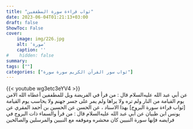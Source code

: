 ```yaml
---
title: "ثواب قراءة سورة المطففين"
date: 2023-06-04T01:21:13+03:00
draft: false
ShowToc: False
cover:
    image: img/226.jpg
    alt: 'صورة'
    caption: ''
#    hidden: false
summary: 
tags: [""]
categories: ["ثواب سور القرآن الكريم سورة سورة"]
---
```

{{< youtube wg3etc3eYV4 >}} 
<br>
عن أبي عبد الله عليه‌السلام
قال : من قرأ في الفريضة ويل للمطففين أعطاه الله الامن يوم القيامة
من النار ولم تره ولا يراها ولم يمر على جسر جهنم ولا يحاسب يوم القيامة
[ثواب قراءة سورة البروج] بهذا الاسناد ، عن الحسن عن الحسين بن أحمد المقري عن يونس ابن ظبيان عن أبي عبد الله عليه‌السلام قال : من قرأ والسماء ذات البروج في
فرايضه فإنها سورة النبيين كان محشره وموقفه مع النبيين والمرسلين والصالحين

